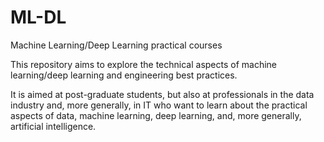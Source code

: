 # ML-DL
Machine Learning/Deep Learning practical courses

This repository aims to explore the technical aspects of machine learning/deep learning and engineering best practices. 

It is aimed at post-graduate students, but also at professionals in the data industry and, more generally, in IT who want 
to learn about the practical aspects of data, machine learning, deep learning, and, more generally, artificial intelligence.
